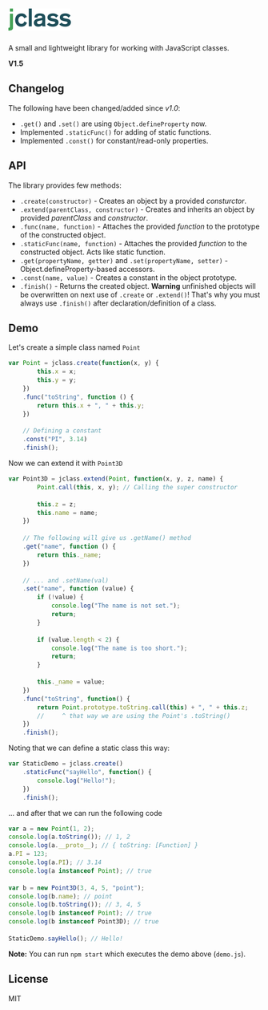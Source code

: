 ![jclass](misc/logo.png)
========================

A small and lightweight library for working with JavaScript classes.

**V1.5**

## Changelog
The following have been changed/added since *v1.0*:

- ```.get()``` and ```.set()``` are using ```Object.defineProperty``` now.
- Implemented ```.staticFunc()``` for adding of static functions.
- Implemented ```.const()``` for constant/read-only properties.

## API
The library provides few methods:

- ```.create(constructor)``` - Creates an object by a provided *consturctor*.
- ```.extend(parentClass, constructor)``` - Creates and inherits an object by provided *parentClass* and *constructor*.
- ```.func(name, function)``` - Attaches the provided *function* to the prototype of the constructed object.
- ```.staticFunc(name, function)``` - Attaches the provided *function* to the constructed object. Acts like static function.
- ```.get(propertyName, getter)``` and ```.set(propertyName, setter)``` - Object.defineProperty-based accessors.
- ```.const(name, value)``` - Creates a constant in the object prototype.
- ```.finish()``` - Returns the created object. **Warning** unfinished objects will be overwritten on next use of ```.create``` or ```.extend()```! That's why you must always use ```.finish()``` after declaration/definition of a class.

## Demo
Let's create a simple class named ```Point```
```javascript
var Point = jclass.create(function(x, y) {
        this.x = x;
        this.y = y;
    })
    .func("toString", function () {
        return this.x + ", " + this.y;
    })
    
    // Defining a constant
    .const("PI", 3.14)
    .finish();
```

Now we can extend it with ```Point3D```
```javascript
var Point3D = jclass.extend(Point, function(x, y, z, name) {
        Point.call(this, x, y); // Calling the super constructor

        this.z = z;
        this.name = name;
    })

    // The following will give us .getName() method
    .get("name", function () {
        return this._name;
    })

    // ... and .setName(val)
    .set("name", function (value) {
        if (!value) {
            console.log("The name is not set.");
            return;
        }

        if (value.length < 2) {
            console.log("The name is too short.");
            return;
        }

        this._name = value;
    })
    .func("toString", function() {
        return Point.prototype.toString.call(this) + ", " + this.z;
        //     ^ that way we are using the Point's .toString()
    })
    .finish();
```

Noting that we can define a static class this way:
```javascript
var StaticDemo = jclass.create()
    .staticFunc("sayHello", function() {
        console.log("Hello!");
    })
    .finish();
```

... and after that we can run the following code
```javascript
var a = new Point(1, 2);
console.log(a.toString()); // 1, 2
console.log(a.__proto__); // { toString: [Function] }
a.PI = 123;
console.log(a.PI); // 3.14
console.log(a instanceof Point); // true

var b = new Point3D(3, 4, 5, "point");
console.log(b.name); // point
console.log(b.toString()); // 3, 4, 5
console.log(b instanceof Point); // true
console.log(b instanceof Point3D); // true

StaticDemo.sayHello(); // Hello!
```

**Note:** You can run ```npm start``` which executes the demo above (```demo.js```).

## License
MIT
